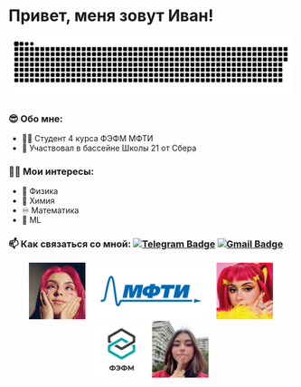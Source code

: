 # Привет, меня зовут Иван!

<p align="center">
 <img width="600" src="assets/github-snake.svg" alt="snake">
</p>

### :sunglasses: Обо мне:
- :man_student: Студент 4 курса ФЭФМ МФТИ
- :bank: Участвовал в бассейне Школы 21 от Сбера
### :man_technologist: Мои интересы:
- :magnet: Физика
- :test_tube: Химия
- :infinity: Математика
- :crystal_ball: ML
### :mailbox: Как связаться со мной: [![Telegram Badge](https://img.shields.io/badge/-Telegram-blue?style=flat&logo=Telegram&logoColor=white)](https://t.me/bonaqua00) [![Gmail Badge](https://img.shields.io/badge/-Gmail-red?style=flat&logo=Gmail&logoColor=white)](mailto:wertycin@gmail.com)

<p align="center">
 <img src="assets/logo/dora.jpg" height="100px">
 <img src="assets/logo/mipt_rus_png.png" height="100px">
 <img src="assets/logo/dora2.jpg" height="100px">
 <img src="assets/logo/Того_ФЭФМ.png" height="100px">
 <img src="assets/logo/dora3.jpg" height="100px">
</p>
